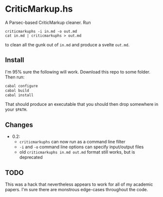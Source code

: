 # CriticMarkup.hs

A Parsec-based CriticMarkup cleaner. Run

```
criticmarkuphs -i in.md -o out.md
cat in.md | criticmarkuphs > out.md
```

to clean all the gunk out of `in.md` and produce a svelte `out.md`.

## Install

I'm 95% sure the following will work. Download this repo to some folder. Then run:

```sh
cabal configure
cabal build
cabal install
```

That should produce an executable that you should then drop somewhere in your
`$PATH`.

## Changes

- 0.2:
    - `criticmarkuphs` can now run as a command line filter
    - `-i` and `-o` command line options can specify input/output files
    - old `criticmarkuphs in.md out.md` format still works, but is deprecated

## TODO

This was a hack that nevertheless appears to work for all of my academic papers.
I'm sure there are monstrous edge-cases throughout the code.
